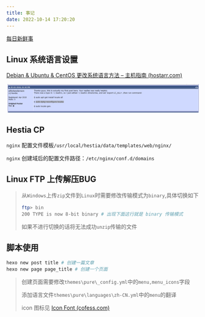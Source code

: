 ```yaml
---
title: 事记
date: 2022-10-14 17:20:20
---
```


[每日新鲜事](/2022/10/14/每日新鲜事/)

## Linux 系统语言设置

[Debian & Ubuntu & CentOS 更改系统语言方法 – 主机指南 (hostarr.com)](https://www.hostarr.com/change-language-in-linux/)

![image-20230209160857618](index/image-20230209160857618.png)

## Hestia CP

`nginx` 配置文件模板`/usr/local/hestia/data/templates/web/nginx/`

`nginx` 创建域后的配置文件路径：`/etc/nginx/conf.d/domains`

## Linux FTP 上传解压BUG

> 从`Windows`上传`zip`文件到`Linux`时需要修改传输模式为`binary`,具体切换如下
>
> ```bash
> ftp> bin
> 200 TYPE is now 8-bit binary # 出现下面这行就是 binary 传输模式
> ```
>
> 如果不进行切换的话将无法成功`unzip`传输的文件

## 脚本使用

```bash
hexo new post title # 创建一篇文章
hexo new page page_title # 创建一个页面
```

> 创建页面需要修改`themes\pure\_config.yml`中的`menu,menu_icons`字段
>
> 添加语言文件`themes\pure\languages\zh-CN.yml`中的`menu`的翻译
>
> icon 图标见 [Icon Font (cofess.com)](http://blog.cofess.com/hexo-theme-pure/iconfont/demo_fontclass.html)
